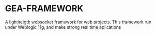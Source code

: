 # GEA-FRAMEWORK
A lightheigth websocket framework for web projects. This framework run under Weblogic 11g, and make strong real time aplications
